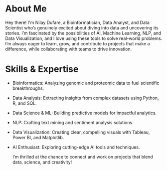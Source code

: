 # About Me

Hey there! I'm Nilay Dufare, a Bioinformatician, Data Analyst, and Data Scientist who’s genuinely excited about diving into data and uncovering its stories. I’m fascinated by the possibilities of AI, Machine Learning, NLP, and Data Visualization, and I love using these tools to solve real-world problems. I’m always eager to learn, grow, and contribute to projects that make a difference, while collaborating with teams to drive innovation.

# Skills & Expertise

- Bioinformatics: Analyzing genomic and proteomic data to fuel scientific breakthroughs.

- Data Analysis: Extracting insights from complex datasets using Python, R, and SQL.

- Data Science & ML: Building predictive models for impactful analytics.

- NLP: Crafting text mining and sentiment analysis solutions.

- Data Visualization: Creating clear, compelling visuals with Tableau, Power BI, and Matplotlib.

- AI Enthusiast: Exploring cutting-edge AI tools and techniques.

     I’m thrilled at the chance to connect and work on projects that blend data, science, and creativity!


